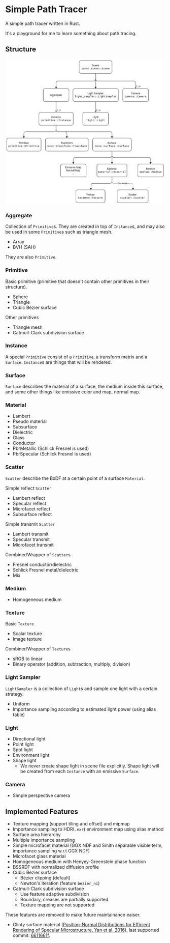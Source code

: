 # Simple Path Tracer

A simple path tracer written in Rust.

It's a playground for me to learn something about path tracing.

## Structure

![](./doc/struct.jpg)

### Aggregate

Collection of `Primitive`s. They are created in top of `Instance`s, and may also be used in some `Primitive`s such as triangle mesh.

* Array
* BVH (SAH)

They are also `Primitive`.

### Primitive

Basic primitive (primitive that doesn't contain other primitives in their structure).

* Sphere
* Triangle
* Cubic Bézier surface

Other primitives

* Triangle mesh
* Catmull-Clark subdivision surface

### Instance

A special `Primitive` consist of a `Primitive`, a transform matrix and a `Surface`. `Instance`s are things that will be rendered.

### Surface

`Surface` describes the material of a surface, the medium inside this surface, and some other things like emissive color and map, normal map.

### Material

* Lambert
* Pseudo material
* Subsurface
* Dielectric
* Glass
* Conductor
* PbrMetallic (Schlick Fresnel is used)
* PbrSpecular (Schlick Fresnel is used)

### Scatter

`Scatter` describe the BxDF at a certain point of a surface `Material`.

Simple reflect `Scatter`

* Lambert reflect
* Specular reflect
* Microfacet reflect
* Subsurface reflect

Simple transmit `Scatter`

* Lambert transmit
* Specular transmit
* Microfacet transmit

Combiner/Wrapper of `Scatter`s

* Fresnel conductor/dielectric
* Schlick Fresnel metal/dielectric
* Mix

### Medium

* Homogeneous medium

### Texture

Basic `Texture`

* Scalar texture
* Image texture

Combiner/Wrapper of `Texture`s

* sRGB to linear
* Binary operator (addition, subtraction, multiply, division)

### Light Sampler

`LightSampler` is a collection of `Light`s and sample one light with a certain strategy.

* Uniform
* Importance sampling according to estimated light power (using alias table)

### Light

* Directional light
* Point light
* Spot light
* Environment light
* Shape light
  * We never create shape light in scene file explicitly. Shape light will be created from each `Instance` with an emissive `Surface`.

### Camera

* Simple perspective camera

## Implemented Features

* Texture mapping (support tiling and offset) and mipmap
* Importance sampling to HDR(`.exr`) environment map using alias method
* Surface area hierarchy
* Multiple importance sampling
* Simple microfacet material (GGX NDF and Smith separable visible term, importance sampling w.r.t GGX NDF)
* Microfacet glass material
* Homogeneous medium with Henyey-Greenstein phase function
* BSSRDF with normalized diffusion profile
* Cubic Bézier surface
  * Bézier clipping (default)
  * Newton's iteration (feature `bezier_ni`)
* Catmull-Clark subdivision surface
  * Use feature adaptive subdivision
  * Boundary, creases are partially supported
  * Texture mapping are not supported

These features are removed to make future maintainance eaiser.
* Glinty surface material ([Position-Normal Distributions for Efficient Rendering of Specular Microstructure, Yan et al. 2016](https://sites.cs.ucsb.edu/~lingqi/publications/paper_glints2.pdf)), last supported commit: [6611661f](https://github.com/PepcyCh/simple-path-tracer/tree/6611661fed3bca4424ca88d8a998dd6c98b68313).
